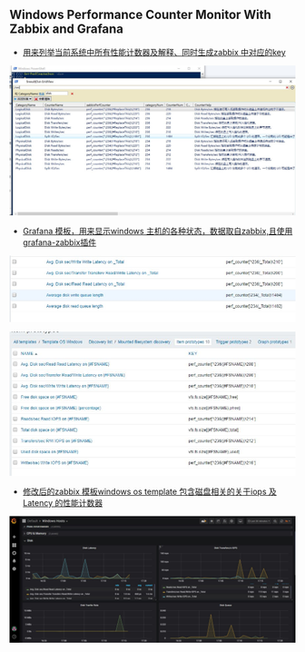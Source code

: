 ## Windows Performance Counter Monitor With Zabbix and Grafana

- [用来列举当前系统中所有性能计数器及解释、同时生成zabbix 中对应的key](Get-PerfCounterDesc.ps1) 

![](get-perfCounterDesc.jpg)

- [Grafana 模板，用来显示windows 主机的各种状态，数据取自zabbix,且使用grafana-zabbix插件](Grafana-windows-host-template.json)

![](zabbix_item_for_disk_latency_and_iops.jpg)

![](zabbix_item_for_disk_latency_and_iops_for_each_logical_disk.jpg)

- [修改后的zabbix 模板windows os template 包含磁盘相关的关于iops 及Latency 的性能计数器](zbx_export_windows_os_template-added-disk-latency-and-iops-counters.xml)

![](Grafana_panel_show_disk_latency_and_iops.JPG)